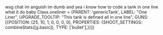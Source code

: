 wsg chat im anguish im dumb and yea
i know how to code a tank in one line what it do baby
Class.oneliner = {PARENT: 'genericTank', LABEL: "One Liner", UPGRADE_TOOLTIP: "This tank is defined all in one line", GUNS:[{POSITION: [25, 10, 1, 0, 0, 0, 0], PROPERTIES: {SHOOT_SETTINGS: combineStats([g.basic]), TYPE: ['bullet'],}}]}
